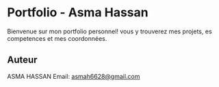 # Portfolio - Asma Hassan
Bienvenue sur mon portfolio personnel! 
vous y trouverez mes projets, es competences et mes coordonnées.

## Auteur
ASMA HASSAN
Email: asmah6628@gmail.com
